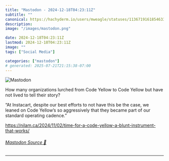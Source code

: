 ```yaml
---
title: "Mastodon - 2024-12-18T04:23:11Z"
subtitle: ""
canonical: https://hachyderm.io/users/mweagle/statuses/113671916185463394
description:
image: "/images/mastodon.png"

date: 2024-12-18T04:23:11Z
lastmod: 2024-12-18T04:23:11Z
image: ""
tags: ["Social Media"]

categories: ["mastodon"]
# generated: 2025-07-21T21:15:38-07:00
---
```

![Mastodon](/images/mastodon.png)

<p>How many organizations lurched from Code Yellow to Code Yellow but have not lived to tell their story? </p><p>“At Instacart, despite our best efforts to not have this be the case, we leaned on Code Yellow’s so aggressively that they became part of our standard operating cadence.” </p><p><a href="https://nilam.ca/2024/11/02/time-for-a-code-yellow-a-blunt-instrument-that-works/" target="_blank" rel="nofollow noopener noreferrer" translate="no"><span class="invisible">https://</span><span class="ellipsis">nilam.ca/2024/11/02/time-for-a</span><span class="invisible">-code-yellow-a-blunt-instrument-that-works/</span></a></p>


###### [Mastodon Source 🐘](https://hachyderm.io/@mweagle/113671916185463394)

___

